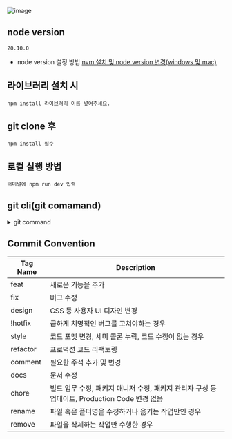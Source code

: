 ![image](https://github.com/user-attachments/assets/16bb3f8a-49a6-4c61-9e66-ed8cf0ac4070)



## node version

    20.10.0

- node version 설정 방법
  [nvm 설치 및 node version 변경(windows 및 mac)](https://jang8584.tistory.com/295)

## 라이브러리 설치 시

    npm install 라이브러리 이름 넣어주세요.

## git clone 후

    npm install 필수

## 로컬 실행 방법

    터미널에 npm run dev 입력

## git cli(git comamand)

<details>
<summary>git command</summary>
    
    • git clone
      github 클론 받을 레포지토리에서 <>code 버튼 클릭 후 Local tab에서 
      HTTPS 링크 복사 => 터미널에서 git clone https://github.com/NU-WA-Project/FE.git 엔터를 치면 프로젝트 폴더 클론

    • git branch 브랜치 명 (로컬 브랜치 생성)
      로컬에 브랜치를 생성할 때 명령어
      ex> git branch feat/button

    • git switch 브렌치 명(로컬 브렌치 이동)
      생성한 브랜치로 이동할 때 쓰는 명령어
      ex> git switch feat/button

    • git status (로컬 환경 상태 확인)
      로컬에서 파일 변경(생성, 수정, 삭제)관련된 상태를 확인하는 명령어

    • git add (로컬 환경에서 변경된 파일들을 스테이지에 올리는 작업)
      git add . 모든 파일이 스테이지에 올라가는 명령어
      git add src/assets~ 해당 경로에 변경된 파일만 올라감

    • git commit
      스테이징에 올라간 변경된 파일들에 어떠한 작업을 했는지 올리는 명령어
      해당 명령어를 친 후 엔터를 누르면 커밋 작성하는 곳으로 이동
      작성시 영문 i 입력 후 커밋 컨벤션에 맞는 머릿말과 작업에 대한 간단한 요약을 작성
      작성 완료 후 wq 입력하고 엔터 누르면 커밋 작성완료

    • git push origin 브랜치 명
      스테이징에 올라간 파일들을 깃헙에 해당 브랜치 명으로 브랜치로 올리는 명령어

    • git fetch origin/브랜치 명
      깃헙 레포지토리에 해당 브랜치 명을 가지고 있는 최신 변경 사항 파일을 로컬 저장소에 저장 명령어

    • git merge FETCH_HEAD
      로컬 저장소에 최신 변경 사항 파일들을 지금 있는 브랜치에 병합하는 명령어

</details>

## Commit Convention

| Tag Name            | Description                                               |
|---------------------|-----------------------------------------------------------|
| feat                | 새로운 기능을 추가                                       |
| fix                 | 버그 수정                                                |
| design              | CSS 등 사용자 UI 디자인 변경                             |                                |
| !hotfix             | 급하게 치명적인 버그를 고쳐야하는 경우                  |
| style               | 코드 포맷 변경, 세미 콜론 누락, 코드 수정이 없는 경우  |
| refactor            | 프로덕션 코드 리팩토링                                    |
| comment             | 필요한 주석 추가 및 변경                                 |
| docs                | 문서 수정                                                |
| chore               | 빌드 업무 수정, 패키지 매니저 수정, 패키지 관리자 구성 등 업데이트, Production Code 변경 없음 |
| rename              | 파일 혹은 폴더명을 수정하거나 옮기는 작업만인 경우        |
| remove              | 파일을 삭제하는 작업만 수행한 경우                        |


